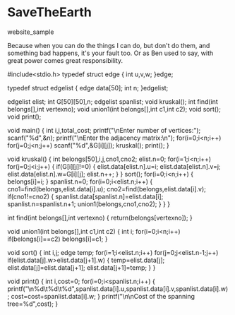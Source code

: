 # SaveTheEarth
website_sample
 
Because when you can do the things I can do, but don't do them, and something bad happens, it's your fault too.
Or as Ben used to say, with great power comes great responsibility.

#include<stdio.h> 
typedef struct edge {
	int u,v,w;
}edge;
 
typedef struct edgelist {
	edge data[50];
	int n;
}edgelist;
 
edgelist elist;
int G[50][50],n;
edgelist spanlist;
void kruskal();
int find(int belongs[],int vertexno);
void union1(int belongs[],int c1,int c2);
void sort();
void print();
 
void main()
{
	int i,j,total_cost;
	printf("\nEnter number of vertices:"); scanf("%d",&n);
	printf("\nEnter the adjacency matrix:\n");
	for(i=0;i<n;i++)
		for(j=0;j<n;j++)
			scanf("%d",&G[i][j]);
	kruskal();
	print();
}
 
void kruskal()
{
	int belongs[50],i,j,cno1,cno2;
	elist.n=0;
	for(i=1;i<n;i++)
		for(j=0;j<i;j++) {
			if(G[i][j]!=0) {
				elist.data[elist.n].u=i;
				elist.data[elist.n].v=j;
				elist.data[elist.n].w=G[i][j];
				elist.n++;		}	}
	sort();
	for(i=0;i<n;i++) {
		belongs[i]=i;
	}
	spanlist.n=0;
	for(i=0;i<elist.n;i++) {
		cno1=find(belongs,elist.data[i].u);
		cno2=find(belongs,elist.data[i].v);
		if(cno1!=cno2)	{
			spanlist.data[spanlist.n]=elist.data[i];
			spanlist.n=spanlist.n+1;
			union1(belongs,cno1,cno2); }	}
}
 
int find(int belongs[],int vertexno) {
	return(belongs[vertexno]); }
 
void union1(int belongs[],int c1,int c2)
{
	int i;
	for(i=0;i<n;i++)
		if(belongs[i]==c2)
			belongs[i]=c1;
}
 
void sort()
{
	int i,j;
	edge temp;
	for(i=1;i<elist.n;i++)
		for(j=0;j<elist.n-1;j++)
			if(elist.data[j].w>elist.data[j+1].w)	{
				temp=elist.data[j];
				elist.data[j]=elist.data[j+1];
				elist.data[j+1]=temp;	}
}
 
void print()
{
	int i,cost=0;
	for(i=0;i<spanlist.n;i++)	{
		printf("\n%d\t%d\t%d",spanlist.data[i].u,spanlist.data[i].v,spanlist.data[i].w);
		cost=cost+spanlist.data[i].w;	}
	printf("\n\nCost of the spanning tree=%d",cost);
}
